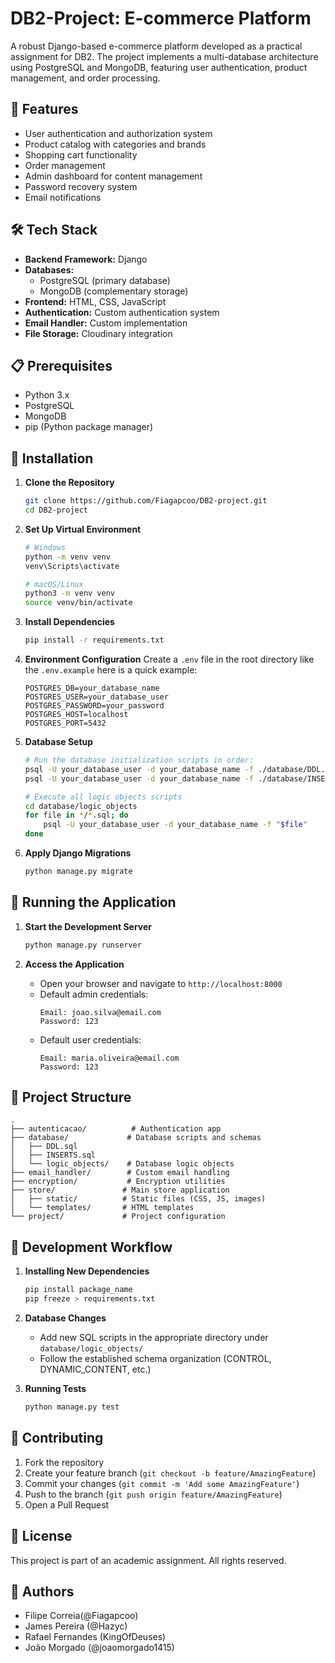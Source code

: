 # DB2-Project: E-commerce Platform

A robust Django-based e-commerce platform developed as a practical assignment for DB2. The project implements a multi-database architecture using PostgreSQL and MongoDB, featuring user authentication, product management, and order processing.

## 🚀 Features

- User authentication and authorization system
- Product catalog with categories and brands
- Shopping cart functionality
- Order management
- Admin dashboard for content management
- Password recovery system
- Email notifications

## 🛠️ Tech Stack

- **Backend Framework:** Django
- **Databases:**
  - PostgreSQL (primary database)
  - MongoDB (complementary storage)
- **Frontend:** HTML, CSS, JavaScript
- **Authentication:** Custom authentication system
- **Email Handler:** Custom implementation
- **File Storage:** Cloudinary integration

## 📋 Prerequisites

- Python 3.x
- PostgreSQL
- MongoDB
- pip (Python package manager)

## 🔧 Installation

1. **Clone the Repository**
   ```bash
   git clone https://github.com/Fiagapcoo/DB2-project.git
   cd DB2-project
   ```

2. **Set Up Virtual Environment**
   ```bash
   # Windows
   python -m venv venv
   venv\Scripts\activate

   # macOS/Linux
   python3 -m venv venv
   source venv/bin/activate
   ```

3. **Install Dependencies**
   ```bash
   pip install -r requirements.txt
   ```

4. **Environment Configuration**
   Create a `.env` file in the root directory like the `.env.example` here is a quick example:
   ```env
   POSTGRES_DB=your_database_name
   POSTGRES_USER=your_database_user
   POSTGRES_PASSWORD=your_password
   POSTGRES_HOST=localhost
   POSTGRES_PORT=5432
   ```

5. **Database Setup**
   ```bash
   # Run the database initialization scripts in order:
   psql -U your_database_user -d your_database_name -f ./database/DDL.sql
   psql -U your_database_user -d your_database_name -f ./database/INSERTS.sql
   
   # Execute all logic objects scripts
   cd database/logic_objects
   for file in */*.sql; do
       psql -U your_database_user -d your_database_name -f "$file"
   done
   ```

6. **Apply Django Migrations**
   ```bash
   python manage.py migrate
   ```

## 🚀 Running the Application

1. **Start the Development Server**
   ```bash
   python manage.py runserver
   ```

2. **Access the Application**
   - Open your browser and navigate to `http://localhost:8000`
   - Default admin credentials:
     ```
     Email: joao.silva@email.com
     Password: 123
     ```
   - Default user credentials:
     ```
     Email: maria.oliveira@email.com
     Password: 123
     ```

## 📁 Project Structure

```
.
├── autenticacao/          # Authentication app
├── database/             # Database scripts and schemas
│   ├── DDL.sql
│   ├── INSERTS.sql
│   └── logic_objects/    # Database logic objects
├── email_handler/        # Custom email handling
├── encryption/           # Encryption utilities
├── store/               # Main store application
│   ├── static/          # Static files (CSS, JS, images)
│   └── templates/       # HTML templates
└── project/             # Project configuration
```

## 🔄 Development Workflow

1. **Installing New Dependencies**
   ```bash
   pip install package_name
   pip freeze > requirements.txt
   ```

2. **Database Changes**
   - Add new SQL scripts in the appropriate directory under `database/logic_objects/`
   - Follow the established schema organization (CONTROL, DYNAMIC_CONTENT, etc.)

3. **Running Tests**
   ```bash
   python manage.py test
   ```

## 🤝 Contributing

1. Fork the repository
2. Create your feature branch (`git checkout -b feature/AmazingFeature`)
3. Commit your changes (`git commit -m 'Add some AmazingFeature'`)
4. Push to the branch (`git push origin feature/AmazingFeature`)
5. Open a Pull Request

## 📝 License

This project is part of an academic assignment. All rights reserved.

## 👥 Authors

- Filipe Correia(@Fiagapcoo)
- James Pereira (@Hazyc)
- Rafael Fernandes (KingOfDeuses)
- João Morgado (@joaomorgado1415)
